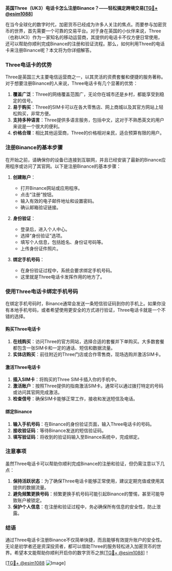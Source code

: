 **英国Three（UK3）电话卡怎么注册Binance？——轻松搞定跨境交易[[TG💪+ @esim1088](https://t.me/s/esim1088)]**

在当今全球化的数字时代，加密货币已经成为许多人关注的焦点。而要参与加密货币的世界，首先需要一个可靠的交易平台。对于身在英国的小伙伴来说，Three（也称UK3）作为一家知名的移动运营商，其提供的电话卡不仅方便日常使用，还可以帮助你顺利完成Binance的注册和验证流程。那么，如何利用Three的电话卡来注册Binance呢？本文将为你详细解答。

### Three电话卡的优势

Three是英国三大主要电信运营商之一，以其灵活的资费套餐和便捷的服务著称。对于想要注册Binance的人来说，Three电话卡有几个显著的优势：

1. **覆盖广泛**：Three的网络覆盖范围广，无论你在城市还是乡村，都能享受到稳定的信号。
2. **易于购买**：Three的SIM卡可以在各大零售店、网上商城以及其官方网站上轻松购买，非常方便。
3. **支持多种语言**：Three提供多语言服务，包括中文，这对于不熟悉英文的用户来说是一个很大的便利。
4. **价格合理**：相比其他运营商，Three的价格相对亲民，适合预算有限的用户。

### 注册Binance的基本步骤

在开始之前，请确保你的设备已连接到互联网，并且已经安装了最新的Binance应用程序或访问了其官网。以下是注册Binance的基本步骤：

1. **创建账户**：
   - 打开Binance网站或应用程序。
   - 点击“注册”按钮。
   - 输入有效的电子邮件地址和设置密码。
   - 确认邮箱验证链接。

2. **身份验证**：
   - 登录后，进入个人中心。
   - 选择“身份验证”选项。
   - 填写个人信息，包括姓名、身份证号码等。
   - 上传身份证件照片。

3. **绑定手机号码**：
   - 在身份验证过程中，系统会要求绑定手机号码。
   - 这里就是Three电话卡发挥作用的地方了。

### 使用Three电话卡绑定手机号码

在绑定手机号码时，Binance通常会发送一条短信验证码到你的手机上。如果你没有本地手机号码，或者希望使用更安全的方式进行验证，Three电话卡就是一个不错的选择。

#### 购买Three电话卡

1. **在线购买**：访问Three的官方网站，选择合适的套餐并下单购买。大多数套餐都包含一张SIM卡和一定的通话、短信和数据流量。
2. **实体店购买**：前往附近的Three门店或合作零售商，现场选购并激活SIM卡。

#### 激活Three电话卡

1. **插入SIM卡**：将购买的Three SIM卡插入你的手机中。
2. **激活账户**：按照Three提供的指南激活SIM卡。通常可以通过拨打特定的号码或访问其官网完成激活。
3. **检查信号**：确保SIM卡能够正常工作，接收和发送短信及电话。

#### 绑定Binance

1. **输入手机号码**：在Binance的身份验证页面，输入Three电话卡的号码。
2. **接收验证码**：等待Binance发送的短信验证码。
3. **填写验证码**：将收到的验证码输入至Binance系统中，完成绑定。

### 注意事项

虽然Three电话卡可以帮助你顺利完成Binance的注册和验证，但仍需注意以下几点：

1. **保持活跃状态**：为了确保Three电话卡能够正常使用，建议定期充值或使用其提供的数据流量。
2. **避免频繁更换号码**：频繁更换手机号码可能引起Binance的警惕，甚至可能导致账户被锁定。
3. **保护个人信息**：在注册和验证过程中，务必确保所有信息的安全性，防止泄露。

### 结语

通过Three电话卡注册Binance不仅简单快捷，而且能够有效提升账户的安全性。无论是初学者还是资深投资者，都可以借助Three的服务轻松进入加密货币的世界。希望本文能帮助你顺利开启你的数字货币之旅[[TG💪+ @esim1088](https://t.me/s/esim1088)]！

[[TG💪+ @esim1088](https://t.me/s/esim1088) ![Image](https://i.postimg.cc/4NQfJmqS/Snipaste-2025-05-13-00-14-12.png)]
